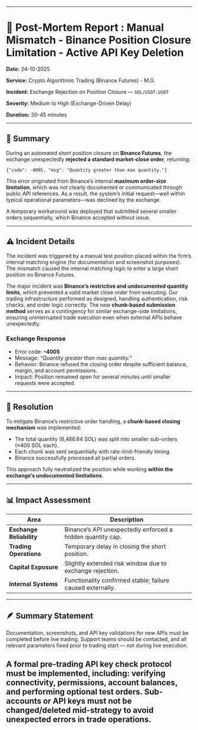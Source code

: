 
---

# 🧾 Post-Mortem Report : Manual Mismatch - Binance Position Closure Limitation - Active API Key Deletion

**Date:** 24-10-2025 

**Service:** Crypto Algorithmic Trading (Binance Futures) - M.G.

**Incident:** Exchange Rejection on Position Closure — `SOL/USDT:USDT`

**Severity:** Medium to High (Exchange-Driven Delay)

**Duration:** 30-45 minutes


---

## 🧩 **Summary**

During an automated short position closure on **Binance Futures**, the exchange unexpectedly **rejected a standard market-close order**, returning:

```
{"code": -4005, "msg": "Quantity greater than max quantity."}
```

This error originated from Binance’s internal **maximum order-size limitation**, which was not clearly documented or communicated through public API references.
As a result, the system’s initial request—well within typical operational parameters—was declined by the exchange.

A temporary workaround was deployed that submitted several smaller orders sequentially, which Binance accepted without issue.

---

## ⚠️ **Incident Details**

The incident was triggered by a manual test position placed within the firm’s internal matching engine (for documentation and screenshot purposes). The mismatch caused the internal matching logic to enter a large short position on Binance Futures.

The major incident was **Binance’s restrictive and undocumented quantity limits**, which prevented a valid market close order from executing.
Our trading infrastructure performed as designed, handling authentication, risk checks, and order logic correctly.
The new **chunk-based submission method** serves as a contingency for similar exchange-side limitations, ensuring uninterrupted trade execution even when external APIs behave unexpectedly.

### **Exchange Response**

* Error code: **–4005**
* Message: *“Quantity greater than max quantity.”*
* Behavior: Binance refused the closing order despite sufficient balance, margin, and account permissions.
* Impact: Position remained open for several minutes until smaller requests were accepted.


---

## 🧠 **Resolution**

To mitigate Binance’s restrictive order handling, a **chunk-based closing mechanism** was implemented:

* The total quantity (8,486.84 SOL) was split into smaller sub-orders (≈400 SOL each).
* Each chunk was sent sequentially with rate-limit-friendly timing.
* Binance successfully processed all partial orders.

This approach fully neutralized the position while working **within the exchange’s undocumented limitations**.

---

## 📊 **Impact Assessment**

| Area                     | Description                                                |
| ------------------------ | ---------------------------------------------------------- |
| **Exchange Reliability** | Binance’s API unexpectedly enforced a hidden quantity cap. |
| **Trading Operations**   | Temporary delay in closing the short position.             |
| **Capital Exposure**     | Slightly extended risk window due to exchange rejection.   |
| **Internal Systems**     | Functionality confirmed stable; failure caused externally. |

---

## 🪶 **Summary Statement**

Documentation, screenshots, and API key validations for new APIs must be completed before live trading. Support teams should be contacted, and all relevant parameters fixed prior to trading start — not during live execution. 

 A formal pre-trading API key check protocol must be implemented, including: verifying connectivity, permissions, account balances, and performing optional test orders. Sub-accounts or API keys must not be changed/deleted mid-strategy to avoid unexpected errors in trade operations. 
---
